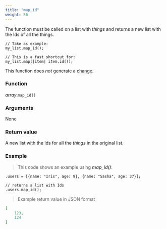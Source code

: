 ```yaml
---
title: "map_id"
weight: 86
---
```


The function must be called on a list with *things* and returns a new list with the Ids of all the things.

```thingsdb,syntax_only
// Take as example:
my_list.map_id();

// This is a fast shortcut for:
my_list.map(|item| item.id());
```

This function does *not* generate a [change](../../../overview/changes).

### Function

*array*.`map_id()`

### Arguments

None

### Return value

A new list with the Ids for all the *things* in the original list.

### Example

> This code shows an example using ***map_id()***:

```thingsdb,should_pass
.users = [{name: "Iris", age: 9}, {name: "Sasha", age: 37}];

// returns a list with Ids
.users.map_id();
```

> Example return value in JSON format

```json
[
    123,
    124
]
```
